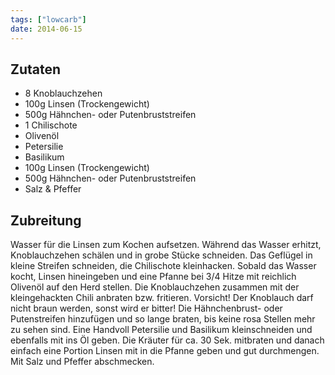 ```yaml
---
tags: ["lowcarb"]
date: 2014-06-15
---
```


## Zutaten
- 8 Knoblauchzehen
- 100g Linsen (Trockengewicht)
- 500g Hähnchen- oder Putenbruststreifen
- 1 Chilischote
- Olivenöl
- Petersilie
- Basilikum
- 100g Linsen (Trockengewicht)
- 500g Hähnchen- oder Putenbruststreifen
- Salz & Pfeffer

## Zubreitung
Wasser für die Linsen zum Kochen aufsetzen. Während das Wasser erhitzt, Knoblauchzehen schälen und in grobe Stücke schneiden. Das Geflügel in kleine Streifen schneiden, die Chilischote kleinhacken.
Sobald das Wasser kocht, Linsen hineingeben und eine Pfanne bei 3/4 Hitze mit reichlich Olivenöl auf den Herd stellen. Die Knoblauchzehen zusammen mit der kleingehackten Chili anbraten bzw. fritieren. Vorsicht! Der Knoblauch darf nicht braun werden, sonst wird er bitter! Die Hähnchenbrust- oder Putenstreifen hinzufügen und so lange braten, bis keine rosa Stellen mehr zu sehen sind. Eine Handvoll Petersilie und Basilikum kleinschneiden und ebenfalls mit ins Öl geben. Die Kräuter für ca. 30 Sek. mitbraten und danach einfach eine Portion Linsen mit in die Pfanne geben und gut durchmengen. Mit Salz und Pfeffer abschmecken.
